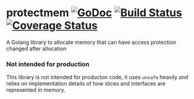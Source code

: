 # protectmem [![GoDoc][doc-img]][doc] [![Build Status][ci-img]][ci] [![Coverage Status][cov-img]][cov]

A Golang library to allocate memory that can have access protection changed after allocation

### Not intended for production ###

This library is not intended for producton code, it uses `unsafe` heavily and
relies on implementation details of how slices and interfaces are represented
in memory.


[doc-img]: https://godoc.org/github.com/prashantv/protectmem?status.svg
[doc]: https://godoc.org/github.com/prashantv/protectmem
[ci-img]: https://travis-ci.org/prashantv/protectmem.svg?branch=master
[ci]: https://travis-ci.org/prashantv/protectmem
[cov-img]: https://coveralls.io/repos/github/prashantv/protectmem/badge.svg?branch=master
[cov]: https://coveralls.io/github/prashantv/protectmem?branch=master
